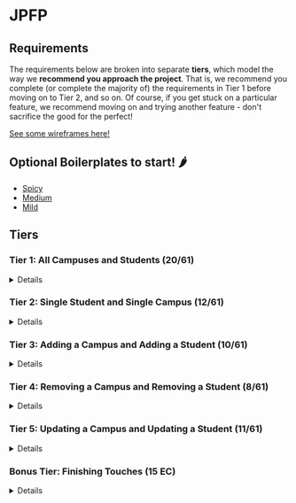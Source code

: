 # JPFP

## Requirements

The requirements below are broken into separate **tiers**, which model the way we **recommend you approach the project**. That is, we recommend you complete (or complete the majority of) the requirements in Tier 1 before moving on to Tier 2, and so on. Of course, if you get stuck on a particular feature, we recommend moving on and trying another feature - don't sacrifice the good for the perfect!

[See some wireframes here!](https://www.figma.com/file/C5j3TFJQXfx9nr1gGReJHz/Senior-Enrichment-1809?node-id=0%3A1)

## Optional Boilerplates to start! 🌶

-   [Spicy](https://github.com/leafoflegend/beaver)
-   [Medium](https://github.com/nickcarr51/FSA-2010-Simple-Boilerplate)
-   [Mild](https://github.com/peetklecha/fs-boilerplate)

## Tiers

### Tier 1: All Campuses and Students (20/61)

<details>

#### Frontend

-   [x] Write a component to display a list of all campuses (at least their names and images)
-   [x] Write a component to display a list of all students (at least their names)
-   [x] Write a campuses sub-reducer to manage campuses in your Redux store
-   [x] Write a students sub-reducer to manage students in your Redux store
-   [x] Display the all-campuses component when the url matches `/campuses`
-   [x] Display the all-students component when the url matches `/students`
-   [x] Add a links to the navbar that can be used to navigate to the all-campuses view and the all-students view

#### Backend

-   [x] Write a route to serve up all students
-   [x] Write a route to serve up all campuses

-   Write a `campuses` model with the following information:
    -   [x] name - not empty or null
    -   [x] imageUrl - with a default value
    -   [x] address - not empty or null
    -   [x] description - extremely large text
-   Write a `students` model with the following information:
    -   [x] firstName - not empty or null
    -   [x] lastName - not empty or null
    -   [x] email - not empty or null; must be a valid email
    -   [x] imageUrl - with a default value
    -   [x] gpa - decimal between 0.0 and 4.0
-   [x] Students may be associated with at most one campus. Likewise, campuses may be associated with many students

#### Seed

-   [x] Running the seed file creates campuses and students for demonstration purposes

Congrats! You have completed your first vertical slice! Make sure to `commit -m "Feature: Get All Campuses and Students"` before moving on (see RUBRIC.md - points are awarded/deducted for a proper git workflow)!

</details>

### Tier 2: Single Student and Single Campus (12/61)

<details>

#### Frontend

-   Write a component to display a single campus with the following information:
    -   [x] The campus's name, image, address and description
    -   [x] A list of the names of all students in that campus (or a helpful message if it doesn't have any students)
-   [x] Display the appropriate campus's info when the url matches `/campuses/:campusId`
-   [x] Clicking on a campus from the all-campuses view should navigate to show that campus in the single-campus view

-   Write a component to display a single student with the following information:
    -   [x] The student's full name, email, image, and gpa
    -   [x] The name of their campus (or a helpful message if they don't have one)
-   [x] Display the appropriate student when the url matches `/students/:studentId`
-   [x] Clicking on a student from the all-students view should navigate to show that student in the single-student view

-   [x] Clicking on the name of a student in the single-campus view should navigate to show that student in the single-student view
-   [x] Clicking on the name of a campus in the single-student view should navigate to show that campus in the single-campus view

#### Backend

-   [x] Write a route to serve up a single campus (based on its id), _including that campuses' students_
-   [x] Write a route to serve up a single student (based on their id), _including that student's campus_

Congrats! You have completed your second vertical slice! Make sure to `commit -m "Feature: Get Single Campus and Student"` before moving on (see RUBRIC.md - points are awarded/deducted for a proper git workflow)!

</details>

### Tier 3: Adding a Campus and Adding a Student (10/61)

<details>

#### Frontend

-   [x] Write a component to display a form for adding a new campus that contains inputs for _at least_ the name and address.
-   [x] Display this component as part of the all-campuses view, alongside the list of campuses
-   Submitting the form with a valid name/address should:

    -   [x] Make an AJAX request that causes the new campus to be persisted in the database
    -   [x] Add the new campus to the list of campuses without needing to refresh the page

-   [x] Write a component to display a form for adding a new student that contains inputs for _at least_ first name, last name and email
-   [x] Display this component as part of the all-students view, alongside the list of students
-   Submitting the form with a valid first name/last name/email should:
    -   [x] Make an AJAX request that causes the new student to be persisted in the database
    -   [x] Add the new student to the list of students without needing to refresh the page

#### Backend

-   [x] Write a route to add a new campus
-   [x] Write a route to add a new student

Congrats! You have completed your third vertical slice! Make sure to `commit -m "Feature: Add Campus and Student"` before moving on (see RUBRIC.md - points are awarded/deducted for a proper git workflow)!

</details>

### Tier 4: Removing a Campus and Removing a Student (8/61)

<details>

#### Frontend

-   [x] In the all-campuses view, include an `X` button next to each campus
-   Clicking the `X` button should:

    -   [x] Make an AJAX request that causes that campus to be removed from database
    -   [x] Remove the campus from the list of campuses without needing to refresh the page

-   [x] In the all-students view, include an `X` button next to each student
-   Clicking the `X` button should:
    -   [x] Make an AJAX request that causes that student to be removed from database
    -   [x] Remove the student from the list of students without needing to refresh the page

#### Backend

-   [x] Write a route to remove a campus (based on its id)
-   [x] Write a route to remove a student (based on their id)

Congrats! You have completed your fourth vertical slice! Make sure to `commit -m "Feature: Remove Campus and Student"` before moving on (see RUBRIC.md - points are awarded/deducted for a proper git workflow)!

</details>

### Tier 5: Updating a Campus and Updating a Student (11/61)

<details>

#### Frontend

-   [x] Write a component to display a form updating _at least_ a campus's name and address
-   [x] Display this component as part of the single-campus view, alongside the single campus
-   Submitting the form with valid data should:
    -   [x] Make an AJAX request that causes that campus to be updated in the database
    -   [x] Update the campus in the current view without needing to refresh the page
-   [x] In the single-campus view, display an `Unregister` button next to each of its students, which removes the student from the campus (in the database as well as this view); hint: the student is still in the database but is no longer associated with the campus

-   [x] Write a component to display a form updating _at least_ a student's first and last names, and email
-   [x] Display this component as part of the single-student view, alongside the single student
-   Submitting the form with valid data should:
    -   [x] Make an AJAX request that causes that student to be updated in the database
    -   [x] Update the student in the current view without needing to refresh the page

#### Backend

-   [x] Write a route to update an existing campus
-   [x] Write a route to update an existing student

</details>

### Bonus Tier: Finishing Touches (15 EC)

<details>

#### Testing

-   Write the following tests, each marked with a \*\*\* in the tests directory
    -   [ ] React (AllCampuses): renders "No Campuses" if passed an empty array of campuses
    -   [ ] React (AllStudents): renders "No Students" if passed an empty array of students
    -   [ ] Redux (campuses): returns the initial state by default
    -   [ ] Redux (students): returns the initial state by default
    -   [ ] Express: GET /api/students responds with all students
    -   [ ] Sequelize (Campus): requires name and address
    -   [ ] Sequelize (Student): email must be a valid email
    -   [ ] Navigation: navbar to navigate to home, campuses, students

#### Finishing Touches

-   [x] If a user attempts to add a new student or campus without a required field, a helpful message should be displayed
-   [x] If a user attempts to access a page that doesn't exist (ex. `/potato`), a helpful "not found" message should be displayed
-   [x] If a user attempts to view a student/campus that doesn't exist, a helpful message should be displayed
-   [x] Whenever a component needs to wait for data to load from the server, a "loading" message should be displayed until the data is available
-   [x] Overall, the app is spectacularly styled and visually stunning

#### Ordering

-   [x] Create option for students to be ordered based on lastName on all-students view
-   [x] Create option for students to be ordered based on GPA on all-students view
-   [x] Create option for campuses to be ordered based on number of enrolled students on all-campuses view

#### Filtering

-   [x] Create a filter on all-students view to only show students who are not registered to a campus
-   [x] Create a filter on the all-campuses view to only show campuses that do not have any registered students

#### Seeding & Pagination

-   [x] Seed 100+ students and 100+ campuses
-   [ ] Implement _front-end_ pagination for the all-students view (e.g. `/students?page=1` renders the first ten students, and `/students?page=2` renders students 11-20)
-   [ ] Implement _front-end_ pagination for the all-campuses view (e.g. `/campuses?page=1` renders the first ten campuses, and `/campuses?page=2` renders campuses 11-20)
-   [x] Implement _back-end_ pagination for students (e.g. `/api/students?page=1` returns the first ten students' data, and `/api/students?page=2` returns students 11-20)
-   [x] Implement _back-end_ pagination for campuses (e.g. `/api/campuses?page=1` returns the first ten campuses' data, and `/api/campuses?page=2` returns campuses 11-20)

</details>
